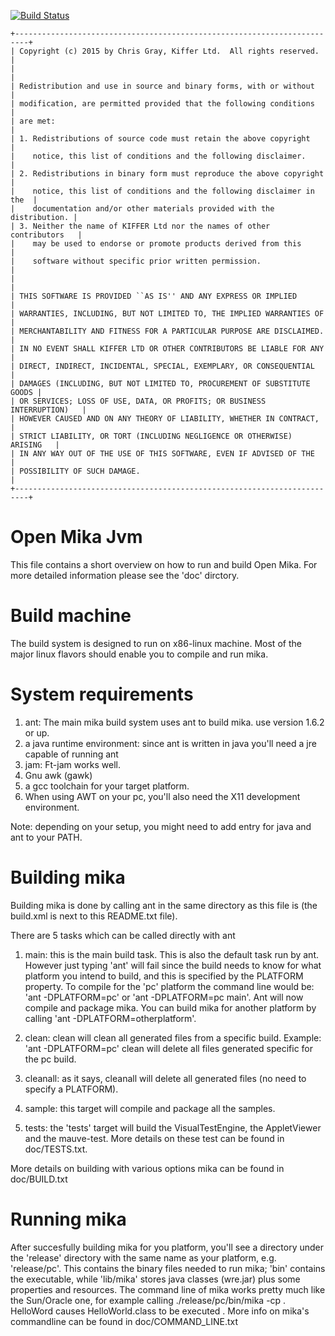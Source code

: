 [![Build Status](https://travis-ci.org/kifferltd/open-mika.svg?branch=master)](https://travis-ci.org/kifferltd/open-mika)

```
+-------------------------------------------------------------------------+
| Copyright (c) 2015 by Chris Gray, Kiffer Ltd.  All rights reserved.     |
|                                                                         |
| Redistribution and use in source and binary forms, with or without      |
| modification, are permitted provided that the following conditions      |
| are met:                                                                |
| 1. Redistributions of source code must retain the above copyright       |
|    notice, this list of conditions and the following disclaimer.        |
| 2. Redistributions in binary form must reproduce the above copyright    |
|    notice, this list of conditions and the following disclaimer in the  |
|    documentation and/or other materials provided with the distribution. |
| 3. Neither the name of KIFFER Ltd nor the names of other contributors   |
|    may be used to endorse or promote products derived from this         |
|    software without specific prior written permission.                  |
|                                                                         |
| THIS SOFTWARE IS PROVIDED ``AS IS'' AND ANY EXPRESS OR IMPLIED          |
| WARRANTIES, INCLUDING, BUT NOT LIMITED TO, THE IMPLIED WARRANTIES OF    |
| MERCHANTABILITY AND FITNESS FOR A PARTICULAR PURPOSE ARE DISCLAIMED.    |
| IN NO EVENT SHALL KIFFER LTD OR OTHER CONTRIBUTORS BE LIABLE FOR ANY    |
| DIRECT, INDIRECT, INCIDENTAL, SPECIAL, EXEMPLARY, OR CONSEQUENTIAL      |
| DAMAGES (INCLUDING, BUT NOT LIMITED TO, PROCUREMENT OF SUBSTITUTE GOODS |
| OR SERVICES; LOSS OF USE, DATA, OR PROFITS; OR BUSINESS INTERRUPTION)   |
| HOWEVER CAUSED AND ON ANY THEORY OF LIABILITY, WHETHER IN CONTRACT,     |
| STRICT LIABILITY, OR TORT (INCLUDING NEGLIGENCE OR OTHERWISE) ARISING   |
| IN ANY WAY OUT OF THE USE OF THIS SOFTWARE, EVEN IF ADVISED OF THE      |
| POSSIBILITY OF SUCH DAMAGE.                                             |
+-------------------------------------------------------------------------+
```

Open Mika Jvm
=============

This file contains a short overview on how to run and build Open Mika. 
For more detailed information please see the 'doc' dirctory.

Build machine
=============

The build system is designed to run on x86-linux machine.
Most of the major linux flavors should enable you to compile
and run mika. 

System requirements
===================

1. ant: The main mika build system uses ant to build mika.
   use version 1.6.2 or up.
2. a java runtime environment: since ant is written in java you'll
   need a jre capable of running ant
3. jam: Ft-jam works well. 
4. Gnu awk (gawk)
5. a gcc toolchain for your target platform.
6. When using AWT on your pc, you'll also need the X11 development environment.

Note: depending on your setup, you might need to add entry for java and ant to your PATH.

Building mika
=============

Building mika is done by calling ant in the same directory as this file is (the
build.xml is next to this README.txt file). 

There are 5 tasks which can be called directly with ant

1. main: this is the main build task. This is also the default task run by ant.
   However just typing 'ant' will fail since the build needs to know for what
   platform you intend to build, and this is specified by the PLATFORM property.
   To compile for the 'pc' platform the command line would be: 
      'ant -DPLATFORM=pc' 
   or 'ant -DPLATFORM=pc main'.
   Ant will now compile and package mika. You can build mika for another
   platform by calling 'ant -DPLATFORM=otherplatform'.

2. clean: clean will clean all generated files from a specific build. Example:
   'ant -DPLATFORM=pc' clean will delete all files generated specific for the
    pc build.

3. cleanall: as it says, cleanall will delete all generated files (no need to
   specify a PLATFORM).

4. sample: this target will compile and package all the samples.

5. tests: the 'tests' target  will build the VisualTestEngine, the AppletViewer 
   and the mauve-test. More details on these test can be found in doc/TESTS.txt.

More details on building with various options mika can be found in doc/BUILD.txt

Running mika
============

After succesfully building mika for you platform, you'll see a directory 
under the 'release' directory with the same name as your platform, e.g.
'release/pc'.  This contains the binary files needed to run mika;
'bin' contains the executable, while 'lib/mika' stores java classes
(wre.jar) plus some properties and resources. The command line of mika works
pretty much like the Sun/Oracle one, for example calling 
   ./release/pc/bin/mika -cp . HelloWord
causes HelloWorld.class to be executed . More info on mika's commandline can be found in doc/COMMAND_LINE.txt



 
 

 
   


